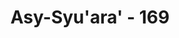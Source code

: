---
title: "Asy-Syu'ara' - 169"
no: 169
arabic_no: ١٦٩
ayah: رَبِّ نَجِّنِيْ وَاَهْلِيْ مِمَّا يَعْمَلُوْنَ  
translation: "(Lut berdoa), “Ya Tuhanku, selamatkanlah aku dan keluargaku dari (akibat) perbuatan yang mereka kerjakan.”"
tafsir: "Nabi Lut berdoa kepada Allah agar ia dan keluarganya dilepaskan dari azab yang akan menimpa kaumnya akibat perbuatan-perbuatan mereka yang keji itu. Ia juga memohon agar dijauhkan dari azab Allah, baik di dunia maupun di akhirat."
---